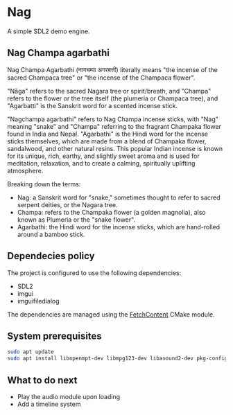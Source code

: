 # Nag

A simple SDL2 demo engine.

## Nag Champa agarbathi

Nag Champa Agarbathi (नागचम्पा अगरबत्ती) literally means "the incense of the sacred Champaca tree" or "the incense of the Champaca flower".

"Nāga" refers to the sacred Nagara tree or spirit/breath, and "Champa" refers to the flower or the tree itself (the plumeria or Champaca tree), and "Agarbatti" is the Sanskrit word for a scented incense stick.

"Nagchampa agarbathi" refers to Nag Champa incense sticks, with "Nag" meaning "snake" and "Champa" referring to the fragrant Champaka flower found in India and Nepal. "Agarbathi" is the Hindi word for the incense sticks themselves, which are made from a blend of Champaka flower, sandalwood, and other natural resins. This popular Indian incense is known for its unique, rich, earthy, and slightly sweet aroma and is used for meditation, relaxation, and to create a calming, spiritually uplifting atmosphere.

Breaking down the terms:

- Nag: a Sanskrit word for "snake," sometimes thought to refer to sacred serpent deities, or the Nagara tree.
- Champa: refers to the Champaka flower (a golden magnolia), also known as Plumeria or the "snake flower".
- Agarbathi: the Hindi word for the incense sticks, which are hand-rolled around a bamboo stick.

## Dependecies policy

The project is configured to use the following dependencies:

- SDL2
- imgui
- imguifiledialog

The dependencies are managed using the [FetchContent](https://cmake.org/cmake/help/latest/module/FetchContent.html) CMake module.

## System prerequisites

```bash
sudo apt update
sudo apt install libopenmpt-dev libmpg123-dev libasound2-dev pkg-config
```

## What to do next

- Play the audio module upon loading
- Add a timeline system